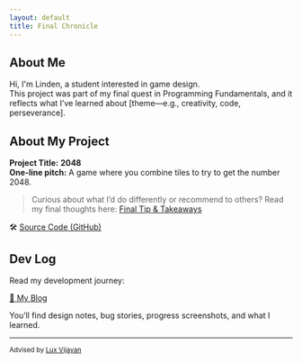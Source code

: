 ```yaml
---
layout: default
title: Final Chronicle
---
```


## About Me

Hi, I'm Linden, a student interested in game design.  
This project was part of my final quest in Programming Fundamentals, and it reflects what I’ve learned about [theme—e.g., creativity, code, perseverance].

## About My Project

**Project Title:** **2048**   
**One-line pitch:** A game where you combine tiles to try to get the number 2048.

> Curious about what I’d do differently or recommend to others? Read my final thoughts here: [Final Tip & Takeaways](_posts/2025-05-23-tip.md)

🛠️ [Source Code (GitHub)](https://github.com/YOURUSERNAME/YOURPROJECT)  

## Dev Log

Read my development journey:  

[📝 My Blog](blog.html)

You’ll find design notes, bug stories, progress screenshots, and what I learned.

---

<small>Advised by [Lux Vijayan](mailto:laxmiv2@illinois.edu)</small>
